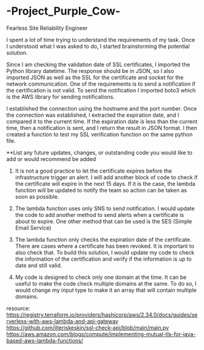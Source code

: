 # -Project_Purple_Cow-

Fearless Site Reliability Engineer

I spent a lot of time trying to understand the requirements of my task. Once I understood what I was asked to do, I started brainstorming the potential solution.

Since I am checking the validation date of SSL certificates, I imported the Python library datetime. The response should be in JSON, so I also imported JSON as well as the SSL for the certificate and socket for the network communication. One of the requirements is to send a notification if the certification is not valid. To send the notification I imported boto3 which is the AWS library for sending notifications.

I established the connection using the hostname and the port number. Once the connection was established, I extracted the expiration date, and I compared it to the current time. If the expiration date is less than the current time, then a notification is sent, and I return the result in JSON format.
I then created a function to test my SSL verification function on the same python file.


**List any future updates, changes, or outstanding code you would like to add or would recommend be added

1. It is not a good practice to let the certificate expires before the infrastructure trigger an alert. I will add another block of code to check if the certificate will expire in the next 15 days. If it is the case, the lambda function will be updated to notify the team so action can be taken as soon as possible.

2. The lambda function uses only SNS to send notification. I would update the code to add another method to send alerts when a certificate is about to expire. One other method that can be used is the SES (Simple Email Service)

3. The lambda function only checks the expiration date of the certificate. There are cases where a certificate has been revoked. It is important to also check that. To build this solution, I would update my code to check the information of the certification and verify if the information is up to date and still valid.

4. My code is designed to check only one domain at the time. It can be useful to make the code check multiple domains at the same. To do so, I would change my input type to make it an array that will contain multiple domains.

resource:
https://registry.terraform.io/providers/hashicorp/aws/2.34.0/docs/guides/serverless-with-aws-lambda-and-api-gateway
https://github.com/ilteriskeskin/ssl-check-api/blob/main/main.py
https://aws.amazon.com/blogs/compute/implementing-mutual-tls-for-java-based-aws-lambda-functions/
